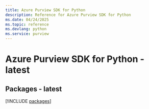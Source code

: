 ```yaml
---
title: Azure Purview SDK for Python
description: Reference for Azure Purview SDK for Python
ms.date: 04/24/2025
ms.topic: reference
ms.devlang: python
ms.service: purview
---
```

# Azure Purview SDK for Python - latest
## Packages - latest
[!INCLUDE [packages](purview-index.md)]